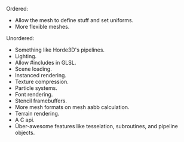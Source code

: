Ordered:
- Allow the mesh to define stuff and set uniforms.
- More flexible meshes.

Unordered:
- Something like Horde3D's pipelines.
- Lighting.
- Allow #includes in GLSL.
- Scene loading.
- Instanced rendering.
- Texture compression.
- Particle systems.
- Font rendering.
- Stencil framebuffers.
- More mesh formats on mesh aabb calculation.
- Terrain rendering.
- A C api.
- Über-awesome features like tesselation, subroutines, and pipeline objects.
